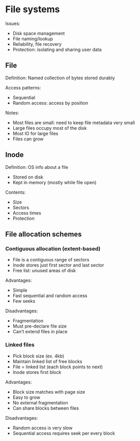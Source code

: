 # File systems
Issues:
* Disk space management
* File naming/lookup
* Reliability, file recovery
* Protection: isolating and sharing user data

## File
Definition: Named collection of bytes stored durably

Access patterns:
* Sequential
* Random access: access by position

Notes:
* Most files are small: need to keep file metadata very small
* Large files occupy most of the disk
* Most IO for large files
* Files can grow

## Inode
Definition: OS info about a file
* Stored on disk
* Kept in memory (mostly while file open)

Contents:
* Size
* Sectors
* Access times
* Protection

## File allocation schemes

### Contiguous allocation (extent-based)
* File is a contiguous range of sectors
* Inode stores just first sector and last sector
* Free list: unused areas of disk

Advantages:
* Simple
* Fast sequential and random access
* Few seeks

Disadvantages:
* Fragmentation
* Must pre-declare file size
* Can't extend files in place

### Linked files
* Pick block size (ex. 4kb)
* Maintain linked list of free blocks
* File = linked list (each block points to next)
* Inode stores first block

Advantages:
* Block size matches with page size
* Easy to grow
* No external fragmentation
* Can share blocks between files

Disadvantages:
* Random access is very slow
* Sequential access requires seek per every block